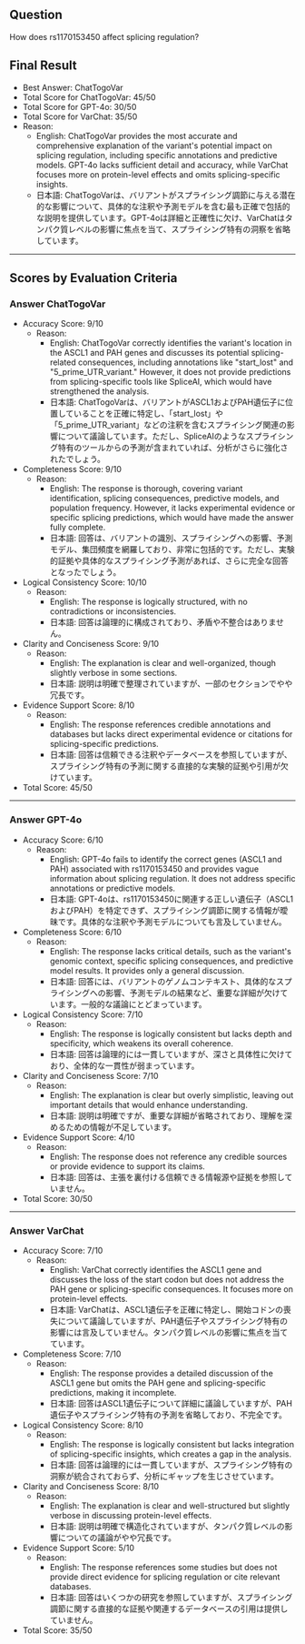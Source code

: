 ## Question

How does rs1170153450 affect splicing regulation?

## Final Result

- Best Answer: ChatTogoVar
- Total Score for ChatTogoVar: 45/50
- Total Score for GPT-4o: 30/50
- Total Score for VarChat: 35/50
- Reason:
  - English: ChatTogoVar provides the most accurate and comprehensive explanation of the variant's potential impact on splicing regulation, including specific annotations and predictive models. GPT-4o lacks sufficient detail and accuracy, while VarChat focuses more on protein-level effects and omits splicing-specific insights.
  - 日本語: ChatTogoVarは、バリアントがスプライシング調節に与える潜在的な影響について、具体的な注釈や予測モデルを含む最も正確で包括的な説明を提供しています。GPT-4oは詳細と正確性に欠け、VarChatはタンパク質レベルの影響に焦点を当て、スプライシング特有の洞察を省略しています。

---

## Scores by Evaluation Criteria

### Answer ChatTogoVar
- Accuracy Score: 9/10
  - Reason: 
    - English: ChatTogoVar correctly identifies the variant's location in the ASCL1 and PAH genes and discusses its potential splicing-related consequences, including annotations like "start_lost" and "5_prime_UTR_variant." However, it does not provide predictions from splicing-specific tools like SpliceAI, which would have strengthened the analysis.
    - 日本語: ChatTogoVarは、バリアントがASCL1およびPAH遺伝子に位置していることを正確に特定し、「start_lost」や「5_prime_UTR_variant」などの注釈を含むスプライシング関連の影響について議論しています。ただし、SpliceAIのようなスプライシング特有のツールからの予測が含まれていれば、分析がさらに強化されたでしょう。
- Completeness Score: 9/10
  - Reason: 
    - English: The response is thorough, covering variant identification, splicing consequences, predictive models, and population frequency. However, it lacks experimental evidence or specific splicing predictions, which would have made the answer fully complete.
    - 日本語: 回答は、バリアントの識別、スプライシングへの影響、予測モデル、集団頻度を網羅しており、非常に包括的です。ただし、実験的証拠や具体的なスプライシング予測があれば、さらに完全な回答となったでしょう。
- Logical Consistency Score: 10/10
  - Reason: 
    - English: The response is logically structured, with no contradictions or inconsistencies.
    - 日本語: 回答は論理的に構成されており、矛盾や不整合はありません。
- Clarity and Conciseness Score: 9/10
  - Reason: 
    - English: The explanation is clear and well-organized, though slightly verbose in some sections.
    - 日本語: 説明は明確で整理されていますが、一部のセクションでやや冗長です。
- Evidence Support Score: 8/10
  - Reason: 
    - English: The response references credible annotations and databases but lacks direct experimental evidence or citations for splicing-specific predictions.
    - 日本語: 回答は信頼できる注釈やデータベースを参照していますが、スプライシング特有の予測に関する直接的な実験的証拠や引用が欠けています。
- Total Score: 45/50

---

### Answer GPT-4o
- Accuracy Score: 6/10
  - Reason: 
    - English: GPT-4o fails to identify the correct genes (ASCL1 and PAH) associated with rs1170153450 and provides vague information about splicing regulation. It does not address specific annotations or predictive models.
    - 日本語: GPT-4oは、rs1170153450に関連する正しい遺伝子（ASCL1およびPAH）を特定できず、スプライシング調節に関する情報が曖昧です。具体的な注釈や予測モデルについても言及していません。
- Completeness Score: 6/10
  - Reason: 
    - English: The response lacks critical details, such as the variant's genomic context, specific splicing consequences, and predictive model results. It provides only a general discussion.
    - 日本語: 回答には、バリアントのゲノムコンテキスト、具体的なスプライシングへの影響、予測モデルの結果など、重要な詳細が欠けています。一般的な議論にとどまっています。
- Logical Consistency Score: 7/10
  - Reason: 
    - English: The response is logically consistent but lacks depth and specificity, which weakens its overall coherence.
    - 日本語: 回答は論理的には一貫していますが、深さと具体性に欠けており、全体的な一貫性が弱まっています。
- Clarity and Conciseness Score: 7/10
  - Reason: 
    - English: The explanation is clear but overly simplistic, leaving out important details that would enhance understanding.
    - 日本語: 説明は明確ですが、重要な詳細が省略されており、理解を深めるための情報が不足しています。
- Evidence Support Score: 4/10
  - Reason: 
    - English: The response does not reference any credible sources or provide evidence to support its claims.
    - 日本語: 回答は、主張を裏付ける信頼できる情報源や証拠を参照していません。
- Total Score: 30/50

---

### Answer VarChat
- Accuracy Score: 7/10
  - Reason: 
    - English: VarChat correctly identifies the ASCL1 gene and discusses the loss of the start codon but does not address the PAH gene or splicing-specific consequences. It focuses more on protein-level effects.
    - 日本語: VarChatは、ASCL1遺伝子を正確に特定し、開始コドンの喪失について議論していますが、PAH遺伝子やスプライシング特有の影響には言及していません。タンパク質レベルの影響に焦点を当てています。
- Completeness Score: 7/10
  - Reason: 
    - English: The response provides a detailed discussion of the ASCL1 gene but omits the PAH gene and splicing-specific predictions, making it incomplete.
    - 日本語: 回答はASCL1遺伝子について詳細に議論していますが、PAH遺伝子やスプライシング特有の予測を省略しており、不完全です。
- Logical Consistency Score: 8/10
  - Reason: 
    - English: The response is logically consistent but lacks integration of splicing-specific insights, which creates a gap in the analysis.
    - 日本語: 回答は論理的には一貫していますが、スプライシング特有の洞察が統合されておらず、分析にギャップを生じさせています。
- Clarity and Conciseness Score: 8/10
  - Reason: 
    - English: The explanation is clear and well-structured but slightly verbose in discussing protein-level effects.
    - 日本語: 説明は明確で構造化されていますが、タンパク質レベルの影響についての議論がやや冗長です。
- Evidence Support Score: 5/10
  - Reason: 
    - English: The response references some studies but does not provide direct evidence for splicing regulation or cite relevant databases.
    - 日本語: 回答はいくつかの研究を参照していますが、スプライシング調節に関する直接的な証拠や関連するデータベースの引用は提供していません。
- Total Score: 35/50